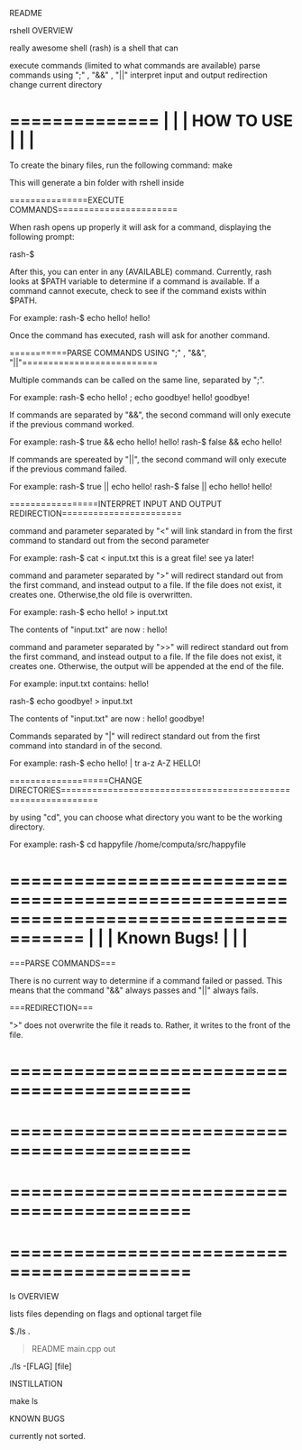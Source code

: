 README


rshell
OVERVIEW

really awesome shell (rash) is a shell that can

execute commands (limited to what commands are available)
parse commands using ";" , "&&" , "||"
interpret input and output redirection
change current directory


==============
|            |
| HOW TO USE |
|            |
==============

To create the binary files, run the following command:
make

This will generate a bin folder with rshell inside

===============EXECUTE COMMANDS=======================



When rash opens up properly it will ask for a command, displaying the following prompt:

rash-<loginname>$

After this, you can enter in any (AVAILABLE) command. Currently, rash looks at $PATH variable to determine if a command is available. If a command cannot execute, check to see if the command exists within $PATH.

For example:
rash-<loginname>$ echo hello!
hello!

Once the command has executed, rash will ask for another command.



===========PARSE COMMANDS USING ";" , "&&", "||"==========================



Multiple commands can be called on the same line, separated by ";".

For example:
rash-<loginname>$ echo hello! ; echo goodbye!
hello!
goodbye!

If commands are separated by "&&", the second command will only execute if the previous command worked.

For example:
rash-<loginname>$ true && echo hello!
hello!
rash-<loginname>$ false && echo hello!

If commands are spereated by "||", the second command will only execute if the previous command failed.

For example:
rash-<loginname>$ true || echo hello!
rash-<loginname>$ false || echo hello!
hello!


=================INTERPRET INPUT AND OUTPUT REDIRECTION=======================




command and parameter separated by "<" will link standard in from the first command to standard out from the second parameter

For example:
rash-<loginname>$ cat <  input.txt
this is a great file!
see ya later!

command and parameter separated by ">" will redirect standard out from the first command, and instead output to a file. If the file does not exist, it creates one. Otherwise,the old file is overwritten.

For example:
rash-<loginname>$ echo hello! > input.txt

The contents of "input.txt" are now :
hello!

command and parameter separated by ">>" will redirect standard out from the first command, and instead output to a file. If the file does not exist, it creates one. Otherwise, the output will be appended at the end of the file.

For example:
input.txt contains:
hello!

rash-<loginname>$ echo goodbye! > input.txt

The contents of "input.txt" are now :
hello!
goodbye!

Commands separated by "|" will redirect standard out from the first command into standard in of the second.

For example:
rash-<loginname>$ echo hello! | tr a-z A-Z
HELLO!


===================CHANGE DIRECTORIES=============================================================

by using "cd", you can choose what directory you want to be the working directory.

For example:
rash-<loginname>$ cd happyfile
/home/computa/src/happyfile

=====================================================================================
|                                                                                   |
|                              Known Bugs!                                          |
|                                                                                   |
=====================================================================================

===PARSE COMMANDS===

There is no current way to determine if a command failed or passed. This means that the command "&&" always passes and "||" always fails.

===REDIRECTION===

">" does not overwrite the file it reads to. Rather, it writes to the front of the file.




===========================================
===========================================
===========================================
===========================================
===========================================
===========================================
===========================================
===========================================







ls
OVERVIEW

lists files depending on flags and optional target file


$./ls .
> README main.cpp out


./ls -[FLAG] [file]

INSTILLATION

make ls

KNOWN BUGS

currently not sorted.
